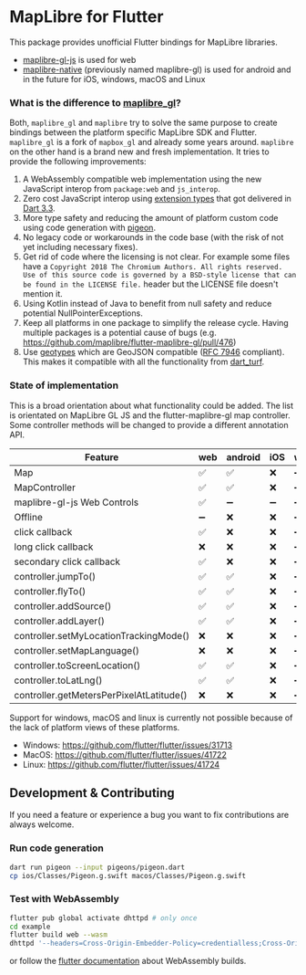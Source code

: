 # MapLibre for Flutter

This package provides unofficial Flutter bindings for MapLibre libraries.

- [maplibre-gl-js](https://github.com/maplibre/maplibre-gl-js) is used for web
- [maplibre-native](https://github.com/maplibre/maplibre-native) (previously
  named maplibre-gl) is used for android and in the future for iOS,
  windows, macOS and Linux

### What is the difference to [maplibre_gl](https://pub.dev/packages/maplibre_gl)?

Both, `maplibre_gl` and `maplibre` try to solve the same purpose to create
bindings between the
platform specific MapLibre SDK and Flutter. `maplibre_gl` is a fork
of `mapbox_gl` and already some
years around. `maplibre` on the other hand is a brand new and fresh
implementation. It tries to
provide the following improvements:

1. A WebAssembly compatible web implementation using the new JavaScript interop
   from `package:web`
   and `js_interop`.
2. Zero cost JavaScript interop
   using [extension types](https://dart.dev/language/extension-types)
   that got delivered
   in [Dart 3.3](https://medium.com/dartlang/dart-3-3-325bf2bf6c13).
3. More type safety and reducing the amount of platform custom code using code
   generation with [pigeon](https://pub.dev/packages/pigeon).
4. No legacy code or workarounds in the code base (with the risk of not yet
   including necessary
   fixes).
5. Get rid of code where the licensing is not clear. For example some files
   have
   a `Copyright 2018 The Chromium Authors. All rights reserved. Use of this source code is governed by a BSD-style license that can be found in the LICENSE file.`
   header but the LICENSE file doesn't mention it.
6. Using Kotlin instead of Java to benefit from null safety and reduce potential
   NullPointerExceptions.
7. Keep all platforms in one package to simplify the release cycle. Having
   multiple packages is a potential cause of bugs (e.g.
   https://github.com/maplibre/flutter-maplibre-gl/pull/476)
8. Use [geotypes](https://pub.dev/packages/geotypes) which are
   GeoJSON compatible
   ([RFC 7946](https://datatracker.ietf.org/doc/html/rfc7946) compliant). This
   makes it compatible with all the functionality
   from [dart_turf](https://pub.dev/packages/turf).

### State of implementation

This is a broad orientation about what functionality could be added. The list
is orientated on MapLibre GL JS and the flutter-maplibre-gl map controller.
Some controller methods will be changed to provide a different annotation API.

| Feature                                  | web | android | iOS | windows | macOS | linux |
|------------------------------------------|-----|---------|-----|---------|-------|-------|
| Map                                      | ✅   | ✅       | ❌   | ➖       | ➖     | ➖     |
| MapController                            | ✅   | ✅       | ❌   | ➖       | ➖     | ➖     |
| maplibre-gl-js Web Controls              | ✅   | ➖       | ➖   | ➖       | ➖     | ➖     |
| Offline                                  | ➖   | ❌       | ❌   | ➖       | ➖     | ➖     |
| click callback                           | ✅   | ❌       | ❌   | ➖       | ➖     | ➖     |
| long click callback                      | ❌   | ❌       | ❌   | ➖       | ➖     | ➖     |
| secondary click callback                 | ✅   | ❌       | ❌   | ➖       | ➖     | ➖     |
| controller.jumpTo()                      | ✅   | ✅       | ❌   | ➖       | ➖     | ➖     |
| controller.flyTo()                       | ✅   | ✅       | ❌   | ➖       | ➖     | ➖     |
| controller.addSource()                   | ✅   | ✅       | ❌   | ➖       | ➖     | ➖     |
| controller.addLayer()                    | ✅   | ✅       | ❌   | ➖       | ➖     | ➖     |
| controller.setMyLocationTrackingMode()   | ❌   | ❌       | ❌   | ➖       | ➖     | ➖     |
| controller.setMapLanguage()              | ❌   | ❌       | ❌   | ➖       | ➖     | ➖     |
| controller.toScreenLocation()            | ✅   | ✅       | ❌   | ➖       | ➖     | ➖     |
| controller.toLatLng()                    | ✅   | ✅       | ❌   | ➖       | ➖     | ➖     |
| controller.getMetersPerPixelAtLatitude() | ❌   | ❌       | ❌   | ➖       | ➖     | ➖     |

Support for windows, macOS and linux is currently not possible because of the
lack of platform views of these platforms.

- Windows: https://github.com/flutter/flutter/issues/31713
- MacOS: https://github.com/flutter/flutter/issues/41722
- Linux: https://github.com/flutter/flutter/issues/41724

## Development & Contributing

If you need a feature or experience a bug you want to fix contributions are
always welcome.

### Run code generation

```bash
dart run pigeon --input pigeons/pigeon.dart 
cp ios/Classes/Pigeon.g.swift macos/Classes/Pigeon.g.swift
```

### Test with WebAssembly

```bash
flutter pub global activate dhttpd # only once
cd example
flutter build web --wasm
dhttpd '--headers=Cross-Origin-Embedder-Policy=credentialless;Cross-Origin-Opener-Policy=same-origin' --path=build/web
```

or follow
the [flutter documentation](https://docs.flutter.dev/platform-integration/web/wasm#serving-wasm-locally)
about WebAssembly builds.